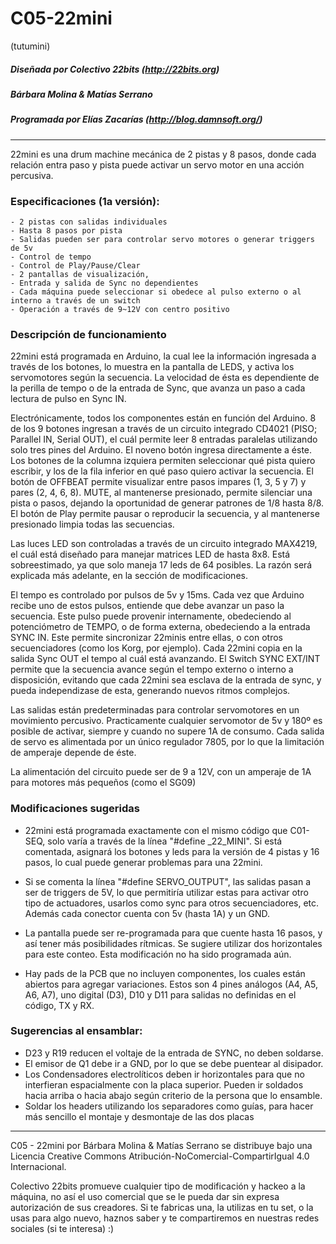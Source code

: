 # C05-22mini
(tutumini)

##### Diseñada por Colectivo 22bits (http://22bits.org)
##### Bárbara Molina & Matías Serrano
##### Programada por Elías Zacarías (http://blog.damnsoft.org/)
___________________________________

22mini es una drum machine mecánica de 2 pistas y 8 pasos, donde cada relación entra paso y pista puede activar un servo motor en una acción percusiva.

### Especificaciones (1a versión):

    - 2 pistas con salidas individuales
    - Hasta 8 pasos por pista
    - Salidas pueden ser para controlar servo motores o generar triggers de 5v
    - Control de tempo
    - Control de Play/Pause/Clear
    - 2 pantallas de visualización, 
    - Entrada y salida de Sync no dependientes 
    - Cada máquina puede seleccionar si obedece al pulso externo o al interno a través de un switch
    - Operación a través de 9~12V con centro positivo
    
### Descripción de funcionamiento
  
22mini está programada en Arduino, la cual lee la información ingresada a través de los botones, lo muestra en la pantalla de LEDS, y activa los servomotores según la secuencia. La velocidad de ésta es dependiente de la perilla de tempo o de la entrada de Sync, que avanza un paso a cada lectura de pulso en Sync IN.

Electrónicamente, todos los componentes están en función del Arduino. 8 de los 9 botones ingresan a través de un circuito integrado CD4021 (PISO; Parallel IN, Serial OUT), el cuál permite leer 8 entradas paralelas utilizando solo tres pines del Arduino. El noveno botón ingresa directamente a éste. Los botones de la columna izquiera permiten seleccionar qué pista quiero escribir, y los de la fila inferior en qué paso quiero activar la secuencia. El botón de OFFBEAT permite visualizar entre pasos impares (1, 3, 5 y 7) y pares (2, 4, 6, 8). MUTE, al mantenerse presionado, permite silenciar una pista o pasos, dejando la oportunidad de generar patrones de 1/8 hasta 8/8. El botón de Play permite pausar o reproducir la secuencia, y al mantenerse presionado limpia todas las secuencias.
    
Las luces LED son controladas a través de un circuito integrado MAX4219, el cuál está diseñado para manejar matrices LED de hasta 8x8. Está sobreestimado, ya que solo maneja 17 leds de 64 posibles. La razón será explicada más adelante, en la sección de modificaciones. 

El tempo es controlado por pulsos de 5v y 15ms. Cada vez que Arduino recibe uno de estos pulsos, entiende que debe avanzar un paso la secuencia. Este pulso puede provenir internamente, obedeciendo al potenciómetro de TEMPO, o de forma externa, obedeciendo a la entrada SYNC IN. Este permite sincronizar 22minis entre ellas, o con otros secuenciadores (como los Korg, por ejemplo). Cada 22mini copia en la salida Sync OUT el tempo al cuál está avanzando. El Switch SYNC EXT/INT permite que la secuencia avance según el tempo externo o interno a disposición, evitando que cada 22mini sea esclava de la entrada de sync, y pueda independizase de esta, generando nuevos ritmos complejos.

Las salidas están predeterminadas para controlar servomotores en un movimiento percusivo. Practicamente cualquier servomotor de 5v y 180º es posible de activar, siempre y cuando no supere 1A de consumo. Cada salida de servo es alimentada por un único regulador 7805, por lo que la limitación de amperaje depende de éste. 

La alimentación del circuito puede ser de 9 a 12V, con un amperaje de 1A para motores más pequeños (como el SG09)
    
### Modificaciones sugeridas
    
   - 22mini está programada exactamente con el mismo código que C01-SEQ, solo varía a través de la línea "#define _22_MINI". Si está comentada, asignará los botones y leds para la versión de 4 pistas y 16 pasos, lo cual puede generar problemas para una 22mini.
   
   - Si se comenta la línea "#define SERVO_OUTPUT", las salidas pasan a ser de triggers de 5V, lo que permitiría utilizar estas para activar otro tipo de actuadores, usarlos como sync para otros secuenciadores, etc. Además cada conector cuenta con 5v (hasta 1A) y un GND.
   
   - La pantalla puede ser re-programada para que cuente hasta 16 pasos, y así tener más posibilidades rítmicas. Se sugiere utilizar dos horizontales para este conteo. Esta modificación no ha sido programada aún.
   
   - Hay pads de la PCB que no incluyen componentes, los cuales están abiertos para agregar variaciones. Estos son 4 pines análogos (A4, A5, A6, A7), uno digital (D3), D10 y D11 para salidas no definidas en el código, TX y RX.  

### Sugerencias al ensamblar:
  
   - D23 y R19 reducen el voltaje de la entrada de SYNC, no deben soldarse.
   - El emisor de Q1 debe ir a GND, por lo que se debe puentear al disipador.
   - Los Condensadores electrolíticos deben ir horizontales para que no interfieran espacialmente con la placa superior. Pueden ir soldados hacia arriba o hacia abajo según criterio de la persona que lo ensamble.
   - Soldar los headers utilizando los separadores como guías, para hacer más sencillo el montaje y desmontaje de las dos placas
    
    
    
 _____________________________
 
C05 - 22mini por Bárbara Molina & Matías Serrano se distribuye bajo una Licencia Creative Commons Atribución-NoComercial-CompartirIgual 4.0 Internacional.
 
Colectivo 22bits promueve cualquier tipo de modificación y hackeo a la máquina, no así el uso comercial que se le pueda dar sin expresa autorización de sus creadores. Si te fabricas una, la utilizas en tu set, o la usas para algo nuevo, haznos saber y te compartiremos en nuestras redes sociales (si te interesa) :)
